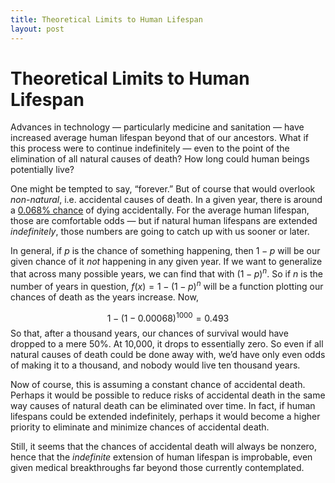 ```yaml
---
title: Theoretical Limits to Human Lifespan
layout: post
---
```


# Theoretical Limits to Human Lifespan

Advances in technology — particularly medicine and sanitation — have increased average human lifespan beyond that of our ancestors. What if this process were to continue indefinitely — even to the point of the elimination of all natural causes of death? How long could human beings potentially live? 

One might be tempted to say, “forever.” But of course that would overlook _non-natural_, i.e. accidental causes of death. In a given year, there is around a [0.068% chance](https://www.cdc.gov/nchs/fastats/accidental-injury.htm) of dying accidentally. For the average human lifespan, those are comfortable odds — but if natural human lifespans are extended _indefinitely_, those numbers are going to catch up with us sooner or later.

In general, if $p$ is the chance of something happening, then $1-p$ will be our given chance of it _not_ happening in any given year. If we want to generalize that across many possible years, we can find that with $(1-p)^n$. So if $n$ is the number of years in question, $f(x) = 1-(1-p)^n$ will be a function plotting our chances of death as the years increase. Now,

$$1-(1-0.00068)^{1000} = 0.493$$
So that, after a thousand years, our chances of survival would have dropped to a mere 50%. At 10,000, it drops to essentially zero. So even if all natural causes of death could be done away with, we’d have only even odds of making it to a thousand, and nobody would live ten thousand years. 

Now of course, this is assuming a constant chance of accidental death. Perhaps it would be possible to reduce risks of accidental death in the same way causes of natural death can be eliminated over time. In fact, if human lifespans could be extended indefinitely, perhaps it would become a higher priority to eliminate and minimize chances of accidental death. 

Still, it seems that the chances of accidental death will always be nonzero, hence that the _indefinite_ extension of human lifespan is improbable, even given medical breakthroughs far beyond those currently contemplated.